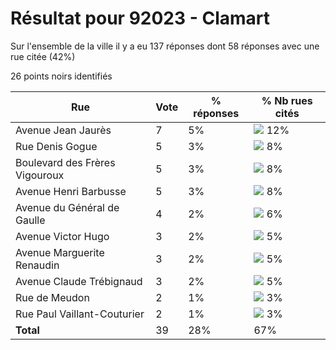 # Résultat pour 92023 - Clamart

Sur l'ensemble de la ville il y a eu 137 réponses dont 58 réponses avec une rue citée (42%)

26 points noirs identifiés

| Rue | Vote | % réponses | % Nb rues cités|
|-----|------|------------|----------------|
| Avenue Jean Jaurès | 7 | 5% | <img src="../../img/bar_12.gif" />&nbsp;12%|
| Rue Denis Gogue | 5 | 3% | <img src="../../img/bar_8.gif" />&nbsp;8%|
| Boulevard des Frères Vigouroux | 5 | 3% | <img src="../../img/bar_8.gif" />&nbsp;8%|
| Avenue Henri Barbusse | 5 | 3% | <img src="../../img/bar_8.gif" />&nbsp;8%|
| Avenue du Général de Gaulle | 4 | 2% | <img src="../../img/bar_6.gif" />&nbsp;6%|
| Avenue Victor Hugo | 3 | 2% | <img src="../../img/bar_5.gif" />&nbsp;5%|
| Avenue Marguerite Renaudin | 3 | 2% | <img src="../../img/bar_5.gif" />&nbsp;5%|
| Avenue Claude Trébignaud | 3 | 2% | <img src="../../img/bar_5.gif" />&nbsp;5%|
| Rue de Meudon | 2 | 1% | <img src="../../img/bar_3.gif" />&nbsp;3%|
| Rue Paul Vaillant-Couturier | 2 | 1% | <img src="../../img/bar_3.gif" />&nbsp;3%|
| **Total** | 39 | 28% | 67%|
